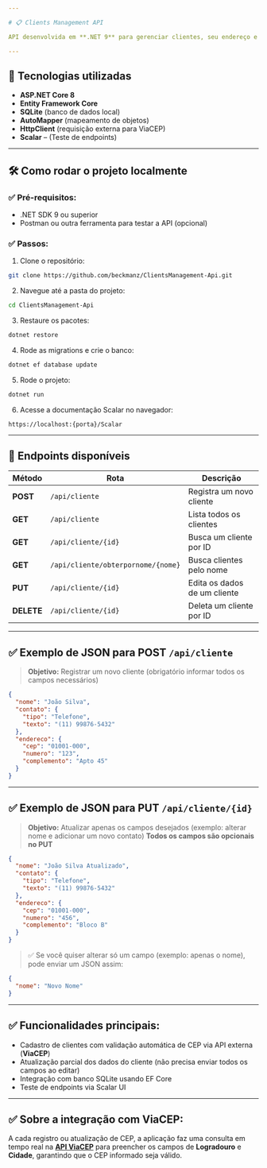 ```yaml
---

# 📋 Clients Management API

API desenvolvida em **.NET 9** para gerenciar clientes, seu endereço e contato, com integração à API externa **ViaCEP** para validação de CEP.

---
```


## 🚀 Tecnologias utilizadas

* **ASP.NET Core 8**
* **Entity Framework Core**
* **SQLite** (banco de dados local)
* **AutoMapper** (mapeamento de objetos)
* **HttpClient** (requisição externa para ViaCEP)
* **Scalar** – (Teste de endpoints)

---

## 🛠️ Como rodar o projeto localmente

### ✅ Pré-requisitos:

* .NET SDK 9 ou superior
* Postman ou outra ferramenta para testar a API (opcional)

### ✅ Passos:

1. Clone o repositório:

```bash
git clone https://github.com/beckmanz/ClientsManagement-Api.git
```

2. Navegue até a pasta do projeto:

```bash
cd ClientsManagement-Api
```

3. Restaure os pacotes:

```bash
dotnet restore
```

4. Rode as migrations e crie o banco:

```bash
dotnet ef database update
```

5. Rode o projeto:

```bash
dotnet run
```

6. Acesse a documentação Scalar no navegador:

```
https://localhost:{porta}/Scalar
```

---

## 📌 Endpoints disponíveis

| Método     | Rota                               | Descrição                    |
| ---------- | ---------------------------------- | ---------------------------- |
| **POST**   | `/api/cliente`                     | Registra um novo cliente     |
| **GET**    | `/api/cliente`                     | Lista todos os clientes      |
| **GET**    | `/api/cliente/{id}`                | Busca um cliente por ID      |
| **GET**    | `/api/cliente/obterpornome/{nome}` | Busca clientes pelo nome     |
| **PUT**    | `/api/cliente/{id}`                | Edita os dados de um cliente |
| **DELETE** | `/api/cliente/{id}`                | Deleta um cliente por ID     |

---

## ✅ Exemplo de JSON para **POST** `/api/cliente`

> **Objetivo:** Registrar um novo cliente (obrigatório informar todos os campos necessários)

```json
{
  "nome": "João Silva",
  "contato": {
    "tipo": "Telefone",
    "texto": "(11) 99876-5432"
  },
  "endereco": {
    "cep": "01001-000",
    "numero": "123",
    "complemento": "Apto 45"
  }
}
```

---

## ✅ Exemplo de JSON para **PUT** `/api/cliente/{id}`

> **Objetivo:** Atualizar apenas os campos desejados (exemplo: alterar nome e adicionar um novo contato)
> **Todos os campos são opcionais no PUT**

```json
{
  "nome": "João Silva Atualizado",
  "contato": {
    "tipo": "Telefone",
    "texto": "(11) 99876-5432"
  },
  "endereco": {
    "cep": "01001-000",
    "numero": "456",
    "complemento": "Bloco B"
  }
}
```

> ✅ Se você quiser alterar só um campo (exemplo: apenas o nome), pode enviar um JSON assim:

```json
{
  "nome": "Novo Nome"
}
```

---


## ✅ Funcionalidades principais:

* Cadastro de clientes com validação automática de CEP via API externa (**ViaCEP**)
* Atualização parcial dos dados do cliente (não precisa enviar todos os campos ao editar)
* Integração com banco SQLite usando EF Core
* Teste de endpoints via Scalar UI

---

## ✅ Sobre a integração com ViaCEP:

A cada registro ou atualização de CEP, a aplicação faz uma consulta em tempo real na **[API ViaCEP](https://viacep.com.br/)** para preencher os campos de **Logradouro** e **Cidade**, garantindo que o CEP informado seja válido.
